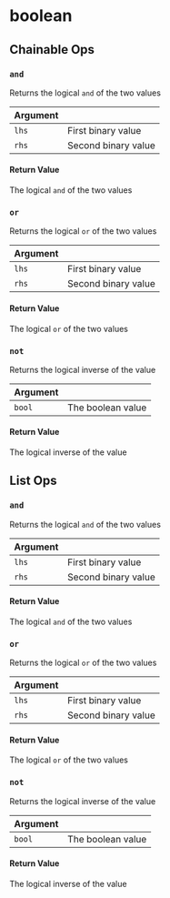 # boolean

## Chainable Ops
<h3 id="and"><code>and</code></h3>

Returns the logical `and` of the two values

| Argument |  | 
| :--- | :--- |
| `lhs` | First binary value |
| `rhs` | Second binary value |

#### Return Value
The logical `and` of the two values

<h3 id="or"><code>or</code></h3>

Returns the logical `or` of the two values

| Argument |  | 
| :--- | :--- |
| `lhs` | First binary value |
| `rhs` | Second binary value |

#### Return Value
The logical `or` of the two values

<h3 id="not"><code>not</code></h3>

Returns the logical inverse of the value

| Argument |  | 
| :--- | :--- |
| `bool` | The boolean value |

#### Return Value
The logical inverse of the value


## List Ops
<h3 id="and"><code>and</code></h3>

Returns the logical `and` of the two values

| Argument |  | 
| :--- | :--- |
| `lhs` | First binary value |
| `rhs` | Second binary value |

#### Return Value
The logical `and` of the two values

<h3 id="or"><code>or</code></h3>

Returns the logical `or` of the two values

| Argument |  | 
| :--- | :--- |
| `lhs` | First binary value |
| `rhs` | Second binary value |

#### Return Value
The logical `or` of the two values

<h3 id="not"><code>not</code></h3>

Returns the logical inverse of the value

| Argument |  | 
| :--- | :--- |
| `bool` | The boolean value |

#### Return Value
The logical inverse of the value

